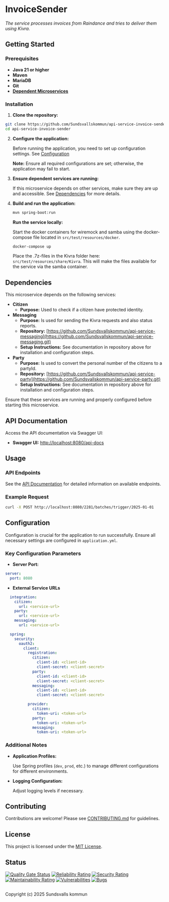 # InvoiceSender

_The service processes invoices from Raindance and tries to deliver them using Kivra._

## Getting Started

### Prerequisites

- **Java 21 or higher**
- **Maven**
- **MariaDB**
- **Git**
- **[Dependent Microservices](#dependencies)**

### Installation

1. **Clone the repository:**

```bash
git clone https://github.com/Sundsvallskommun/api-service-invoice-sender.git
cd api-service-invoice-sender
```

2. **Configure the application:**

   Before running the application, you need to set up configuration settings.
   See [Configuration](#configuration)

   **Note:** Ensure all required configurations are set; otherwise, the application may fail to start.

3. **Ensure dependent services are running:**

   If this microservice depends on other services, make sure they are up and accessible. See [Dependencies](#dependencies) for more details.

4. **Build and run the application:**

   ```bash
   mvn spring-boot:run
   ```

   **Run the service locally:**

   Start the docker containers for wiremock and samba using the docker-compose file located in `src/test/resources/docker`.

   ```bash
   docker-compose up
   ```

   Place the .7z-files in the Kivra folder here: `src/test/resources/share/Kivra`. This will make the files available for the service via the samba container.

## Dependencies

This microservice depends on the following services:

- **Citizen**
  - **Purpose:** Used to check if a citizen have protected identity.
- **Messaging**
  - **Purpose:** Is used for sending the Kivra requests and also status reports.
  - **Repository:** [https://github.com/Sundsvallskommun/api-service-messaging](https://github.com/Sundsvallskommun/api-service-messaging.git)
  - **Setup Instructions:** See documentation in repository above for installation and configuration steps.
- **Party**
  - **Purpose:** Is used to convert the personal number of the citizens to a partyId.
  - **Repository:** [https://github.com/Sundsvallskommun/api-service-party](https://github.com/Sundsvallskommun/api-service-party.git)
  - **Setup Instructions:** See documentation in repository above for installation and configuration steps.

Ensure that these services are running and properly configured before starting this microservice.

## API Documentation

Access the API documentation via Swagger UI:

- **Swagger UI:** [http://localhost:8080/api-docs](http://localhost:8080/api-docs)

## Usage

### API Endpoints

See the [API Documentation](#api-documentation) for detailed information on available endpoints.

### Example Request

```bash
curl -X POST http://localhost:8080/2281/batches/trigger/2025-01-01
```

## Configuration

Configuration is crucial for the application to run successfully. Ensure all necessary settings are configured in `application.yml`.

### Key Configuration Parameters

- **Server Port:**

```yaml
server:
  port: 8080
```

- **External Service URLs**

```yaml
  integration:
    citizen:
      url: <service-url>
    party:
      url: <service-url>
    messaging:
      url: <service-url>

  spring:
    security:
      oauth2:
        client:
          registration:
            citizen:
              client-id: <client-id>
              client-secret: <client-secret>
            party:
              client-id: <client-id>
              client-secret: <client-secret>
            messaging:
              client-id: <client-id>
              client-secret: <client-secret>

          provider:
            citizen:
              token-uri: <token-url>
            party:
              token-uri: <token-url>
            messaging:
              token-uri: <token-url>
```

### Additional Notes

- **Application Profiles:**

  Use Spring profiles (`dev`, `prod`, etc.) to manage different configurations for different environments.

- **Logging Configuration:**

  Adjust logging levels if necessary.

## Contributing

Contributions are welcome! Please see [CONTRIBUTING.md](https://github.com/Sundsvallskommun/.github/blob/main/.github/CONTRIBUTING.md) for guidelines.

## License

This project is licensed under the [MIT License](LICENSE).

## Status

[![Quality Gate Status](https://sonarcloud.io/api/project_badges/measure?project=Sundsvallskommun_api-service-invoice-sender&metric=alert_status)](https://sonarcloud.io/summary/overall?id=Sundsvallskommun_api-service-invoice-sender)
[![Reliability Rating](https://sonarcloud.io/api/project_badges/measure?project=Sundsvallskommun_api-service-invoice-sender&metric=reliability_rating)](https://sonarcloud.io/summary/overall?id=Sundsvallskommun_api-service-invoice-sender)
[![Security Rating](https://sonarcloud.io/api/project_badges/measure?project=Sundsvallskommun_api-service-invoice-sender&metric=security_rating)](https://sonarcloud.io/summary/overall?id=Sundsvallskommun_api-service-invoice-sender)
[![Maintainability Rating](https://sonarcloud.io/api/project_badges/measure?project=Sundsvallskommun_api-service-invoice-sender&metric=sqale_rating)](https://sonarcloud.io/summary/overall?id=Sundsvallskommun_api-service-invoice-sender)
[![Vulnerabilities](https://sonarcloud.io/api/project_badges/measure?project=Sundsvallskommun_api-service-invoice-sender&metric=vulnerabilities)](https://sonarcloud.io/summary/overall?id=Sundsvallskommun_api-service-invoice-sender)
[![Bugs](https://sonarcloud.io/api/project_badges/measure?project=Sundsvallskommun_api-service-invoice-sender&metric=bugs)](https://sonarcloud.io/summary/overall?id=Sundsvallskommun_api-service-invoice-sender)

## 

Copyright (c) 2025 Sundsvalls kommun
